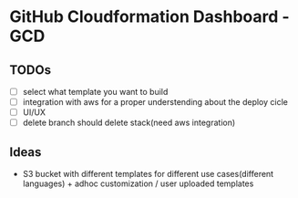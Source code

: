 # GitHub Cloudformation Dashboard - GCD

## TODOs
- [ ] select what template you want to build
- [ ] integration with aws for a proper understending about the deploy cicle
- [ ] UI/UX
- [ ] delete branch should delete stack(need aws integration)

## Ideas
- S3 bucket with different templates for different use cases(different languages) + adhoc customization / user uploaded templates

